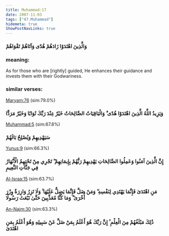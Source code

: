 ```yaml
---
title: Muhammad:17
date: 2007-11-03
tags: ["47.Muhammad"]
hidemeta: true 
ShowPostNavLinks: true 
---
```

### وَالَّذِينَ اهْتَدَوْا زَادَهُمْ هُدًى وَآتَاهُمْ تَقْوَاهُمْ
### meaning: 
As for those who are [rightly] guided, He enhances their guidance and invests them with their Godwariness.
### similar verses: 

[Maryam:76](/19/76) (sim:79.0%)

### وَيَزِيدُ اللَّهُ الَّذِينَ اهْتَدَوْا هُدًى ۗ وَالْبَاقِيَاتُ الصَّالِحَاتُ خَيْرٌ عِنْدَ رَبِّكَ ثَوَابًا وَخَيْرٌ مَرَدًّا

[Muhammad:5](/47/5) (sim:67.8%)

### سَيَهْدِيهِمْ وَيُصْلِحُ بَالَهُمْ

[Yunus:9](/10/9) (sim:66.3%)

### إِنَّ الَّذِينَ آمَنُوا وَعَمِلُوا الصَّالِحَاتِ يَهْدِيهِمْ رَبُّهُمْ بِإِيمَانِهِمْ ۖ تَجْرِي مِنْ تَحْتِهِمُ الْأَنْهَارُ فِي جَنَّاتِ النَّعِيمِ

[Al-Israa:15](/17/15) (sim:63.7%)

### مَنِ اهْتَدَىٰ فَإِنَّمَا يَهْتَدِي لِنَفْسِهِ ۖ وَمَنْ ضَلَّ فَإِنَّمَا يَضِلُّ عَلَيْهَا ۚ وَلَا تَزِرُ وَازِرَةٌ وِزْرَ أُخْرَىٰ ۗ وَمَا كُنَّا مُعَذِّبِينَ حَتَّىٰ نَبْعَثَ رَسُولًا

[An-Najm:30](/53/30) (sim:63.3%)

### ذَٰلِكَ مَبْلَغُهُمْ مِنَ الْعِلْمِ ۚ إِنَّ رَبَّكَ هُوَ أَعْلَمُ بِمَنْ ضَلَّ عَنْ سَبِيلِهِ وَهُوَ أَعْلَمُ بِمَنِ اهْتَدَىٰ
